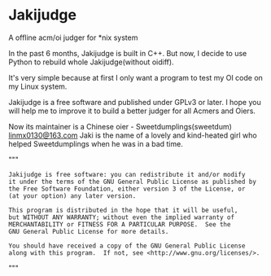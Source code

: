 Jakijudge
=========

A offline acm/oi judger for *nix system

In the past 6 months, Jakijudge is built in C++. But now, I decide to use Python to rebuild whole Jakijudge(without oidiff).

It's very simple because at first I only want a program to test my OI code on my Linux system. 

Jakijudge is a free software and published under GPLv3 or later. I hope you will help me to improve it to build a better judger for all Acmers and Oiers.

Now its maintainer is a Chinese oier - Sweetdumplings(sweetdum) <linmx0130@163.com>
Jaki is the name of a lovely and kind-heated girl who helped Sweetdumplings when he was in a bad time.

"""

    Jakijudge is free software: you can redistribute it and/or modify
    it under the terms of the GNU General Public License as published by
    the Free Software Foundation, either version 3 of the License, or
    (at your option) any later version.

    This program is distributed in the hope that it will be useful,
    but WITHOUT ANY WARRANTY; without even the implied warranty of
    MERCHANTABILITY or FITNESS FOR A PARTICULAR PURPOSE.  See the
    GNU General Public License for more details.

    You should have received a copy of the GNU General Public License
    along with this program.  If not, see <http://www.gnu.org/licenses/>.
"""